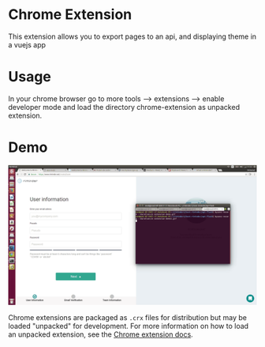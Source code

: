 #  Chrome Extension
This extension allows you to export pages to an api, and displaying theme in a vuejs app

#  Usage
In your chrome browser go to more tools --> extensions --> enable developer mode and load the directory chrome-extension as unpacked extension.

# Demo 

![Alt Text](https://github.com/mnouayti/chrome-extension/blob/master/images/extension-demo.gif)


Chrome extensions are packaged as `.crx` files for distribution but may be loaded "unpacked" for development. For more information on how to load an unpacked extension, see the [Chrome extension docs](https://developer.chrome.com/extensions/getstarted#unpacked).

